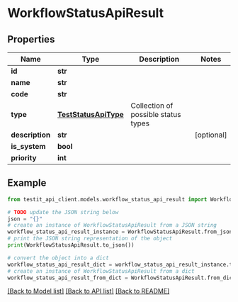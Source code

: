 # WorkflowStatusApiResult


## Properties

Name | Type | Description | Notes
------------ | ------------- | ------------- | -------------
**id** | **str** |  | 
**name** | **str** |  | 
**code** | **str** |  | 
**type** | [**TestStatusApiType**](TestStatusApiType.md) | Collection of possible status types | 
**description** | **str** |  | [optional] 
**is_system** | **bool** |  | 
**priority** | **int** |  | 

## Example

```python
from testit_api_client.models.workflow_status_api_result import WorkflowStatusApiResult

# TODO update the JSON string below
json = "{}"
# create an instance of WorkflowStatusApiResult from a JSON string
workflow_status_api_result_instance = WorkflowStatusApiResult.from_json(json)
# print the JSON string representation of the object
print(WorkflowStatusApiResult.to_json())

# convert the object into a dict
workflow_status_api_result_dict = workflow_status_api_result_instance.to_dict()
# create an instance of WorkflowStatusApiResult from a dict
workflow_status_api_result_from_dict = WorkflowStatusApiResult.from_dict(workflow_status_api_result_dict)
```
[[Back to Model list]](../README.md#documentation-for-models) [[Back to API list]](../README.md#documentation-for-api-endpoints) [[Back to README]](../README.md)


